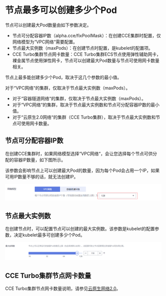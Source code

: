 # 节点最多可以创建多少个Pod<a name="cce_01_0348"></a>

节点可以创建最大Pod数量由如下参数决定。

-   节点可分配容器IP数（alpha.cce/fixPoolMask）：在创建CCE集群时配置，仅网络模型为“VPC网络“需要配置。
-   节点最大实例数（maxPods）：在创建节点时配置，是kubelet的配置项。
-   CCE Turbo集群节点网卡数量：CCE Turbo集群ECS节点使用弹性辅助网卡，裸金属节点使用弹性网卡，节点可以创建最大Pod数量与节点可使用网卡数量相关。

节点上最多能创建多少个Pod，取决于这几个参数的最小值。

对于“VPC网络“的集群，仅取决于节点最大实例数（maxPods）。

-   对于“容器隧道网络“的集群，仅取决于节点最大实例数（maxPods）。
-   对于“VPC网络“的集群，取决于节点最大实例数和节点可分配容器IP数的最小值。
-   对于“云原生2.0网络“的集群（CCE Turbo集群），取决于节点最大实例数和节点可使用网卡数量。

## 节点可分配容器IP数<a name="section10770192193714"></a>

在创建CCE集群时，如果网络模型选择“VPC网络“，会让您选择每个节点可供分配的容器IP数量，如下图所示。

该参数会影响节点上可以创建最大Pod的数量，因为每个Pod会占用一个IP，如果可用IP数量不够的话，就无法创建IP。

![](figures/zh-cn_image_0000001195057213.png)

## 节点最大实例数<a name="section16296174054019"></a>

在创建节点时，可以配置节点可以创建的最大实例数。该参数是kubelet的配置参数，决定kubelet最多可创建多少个Pod。

![](figures/zh-cn_image_0000001148989534.png)

## CCE Turbo集群节点网卡数量<a name="section491514414286"></a>

CCE Turbo集群节点网卡数量说明，请参见[云原生网络2.0](云原生网络2-0.md)。

